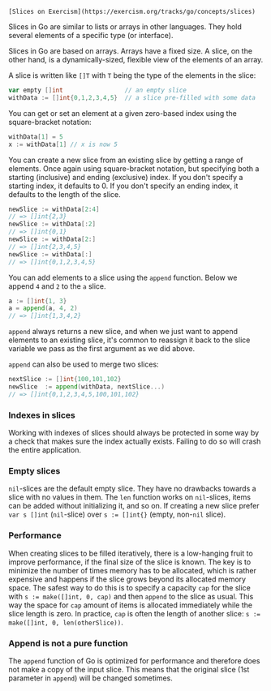 	[Slices on Exercism](https://exercism.org/tracks/go/concepts/slices)

Slices in Go are similar to lists or arrays in other languages. They hold several elements of a specific type (or interface).

Slices in Go are based on arrays. Arrays have a fixed size. A slice, on the other hand, is a dynamically-sized, flexible view of the elements of an array.

A slice is written like `[]T` with `T` being the type of the elements in the slice:

```go
var empty []int                 // an empty slice
withData := []int{0,1,2,3,4,5}  // a slice pre-filled with some data
```

You can get or set an element at a given zero-based index using the square-bracket notation:

```go
withData[1] = 5
x := withData[1] // x is now 5
```

You can create a new slice from an existing slice by getting a range of elements. Once again using square-bracket notation, but specifying both a starting (inclusive) and ending (exclusive) index. If you don't specify a starting index, it defaults to 0. If you don't specify an ending index, it defaults to the length of the slice.

```go
newSlice := withData[2:4]
// => []int{2,3}
newSlice := withData[:2]
// => []int{0,1}
newSlice := withData[2:]
// => []int{2,3,4,5}
newSlice := withData[:]
// => []int{0,1,2,3,4,5}
```

You can add elements to a slice using the `append` function. Below we append `4` and `2` to the `a` slice.

```go
a := []int{1, 3}
a = append(a, 4, 2)
// => []int{1,3,4,2}
```

`append` always returns a new slice, and when we just want to append elements to an existing slice, it's common to reassign it back to the slice variable we pass as the first argument as we did above.

`append` can also be used to merge two slices:

```go
nextSlice := []int{100,101,102}
newSlice  := append(withData, nextSlice...)
// => []int{0,1,2,3,4,5,100,101,102}
```

### Indexes in slices

Working with indexes of slices should always be protected in some way by a check that makes sure the index actually exists. Failing to do so will crash the entire application.

### Empty slices

`nil`-slices are the default empty slice. They have no drawbacks towards a slice with no values in them. The `len` function works on `nil`-slices, items can be added without initializing it, and so on. If creating a new slice prefer `var s []int` (`nil`-slice) over `s := []int{}` (empty, non-`nil` slice).

### Performance

When creating slices to be filled iteratively, there is a low-hanging fruit to improve performance, if the final size of the slice is known. The key is to minimize the number of times memory has to be allocated, which is rather expensive and happens if the slice grows beyond its allocated memory space. The safest way to do this is to specify a capacity `cap` for the slice with `s := make([]int, 0, cap)` and then `append` to the slice as usual. This way the space for `cap` amount of items is allocated immediately while the slice length is zero. In practice, `cap` is often the length of another slice: `s := make([]int, 0, len(otherSlice))`.

### Append is not a pure function

The `append` function of Go is optimized for performance and therefore does not make a copy of the input slice. This means that the original slice (1st parameter in `append`) will be changed sometimes.